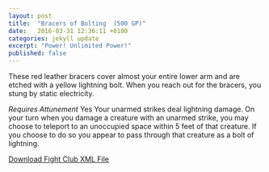 ```yaml
---
layout: post
title:  "Bracers of Bolting  (500 GP)"
date:   2016-03-31 12:36:11 +0100
categories: jekyll update
excerpt: "Power! Unlimited Power!"
published: false
---
```


These red leather bracers cover almost your entire lower arm and are etched with a yellow lightning bolt. When you reach out for the bracers, you stung by static electricity.

*Requires Attunement* Yes
Your unarmed strikes deal lightning damage. On your turn when you damage a creature with an unarmed strike, you may choose to teleport to an unoccupied space within 5 feet of that creature. If you choose to do so you appear to pass through that creature as a bolt of lightning.

<a href="{{site.url}}/for-the-players/items/bracers-of-bolting.xml">Download Fight Club XML File</a>